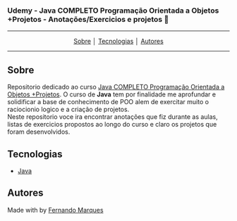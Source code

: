 
### Udemy - **Java COMPLETO Programação Orientada a Objetos +Projetos** - Anotações/Exercicios e projetos :rocket: 
---
<p align = "center">
<a align href = "#Sobre">Sobre</a> │
<a align href = "#Tecnologias">Tecnologias</a> │
<a align href = "#Autores">Autores</a>
</p>

---

## Sobre
Repositorio dedicado ao curso [Java COMPLETO Programação Orientada a Objetos +Projetos](https://www.udemy.com/course/java-curso-completo/). O curso de **Java** tem por finalidade me aprofundar e solidificar a base de conhecimento de POO alem de exercitar muito o raciocionio logico e a criação de projetos.<br>
Neste repositorio voce ira encontrar anotações que fiz durante as aulas, listas de exercicios propostos ao longo do curso e claro os projetos que foram desenvolvidos.
 
## Tecnologias
- [Java](https://www.java.com/pt-BR/download/manual.jsp)

## Autores
Made with by [Fernando Marques](https://www.linkedin.com/in/fernando-pozo-marques-junior/)
